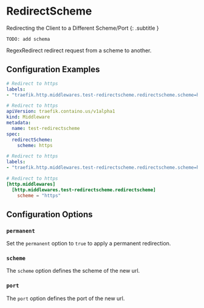 # RedirectScheme

Redirecting the Client to a Different Scheme/Port
{: .subtitle }

`TODO: add schema`

RegexRedirect redirect request from a scheme to another.

## Configuration Examples

```yaml tab="Docker"
# Redirect to https
labels:
- "traefik.http.middlewares.test-redirectscheme.redirectscheme.scheme=https"
```

```yaml tab="Kubernetes"
# Redirect to https
apiVersion: traefik.containo.us/v1alpha1
kind: Middleware
metadata:
  name: test-redirectscheme
spec:
  redirectScheme:
    scheme: https
```

```yaml tab="Rancher"
# Redirect to https
labels:
- "traefik.http.middlewares.test-redirectscheme.redirectscheme.scheme=https"
```

```toml tab="File"
# Redirect to https
[http.middlewares]
  [http.middlewares.test-redirectscheme.redirectscheme]
    scheme = "https"
```

## Configuration Options

### `permanent`

Set the `permanent` option to `true` to apply a permanent redirection.

### `scheme`

The `scheme` option defines the scheme of the new url.

### `port`

The `port` option defines the port of the new url.
